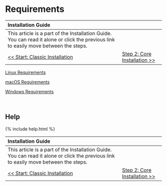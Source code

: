 # Requirements

| Installation Guide                                                                                                                   |                                                   |
| :----------------------------------------------------------------------------------------------------------------------------------- | :------------------------------------------------ |
| This article is a part of the Installation Guide. You can read it alone or click the previous link to easily move between the steps. |
| [<< Start: Classic Installation](classic-installation)                                                                               | [Step 2: Core Installation >>](core-installation) |

[Linux Requirements](linux-requirements)

[macOS Requirements](macos-requirements)

[Windows Requirements](windows-requirements)

<br>

## Help

{% include help.html %}

| Installation Guide                                                                                                                   |                                                   |
| :----------------------------------------------------------------------------------------------------------------------------------- | :------------------------------------------------ |
| This article is a part of the Installation Guide. You can read it alone or click the previous link to easily move between the steps. |
| [<< Start: Classic Installation](classic-installation)                                                                               | [Step 2: Core Installation >>](core-installation) |
